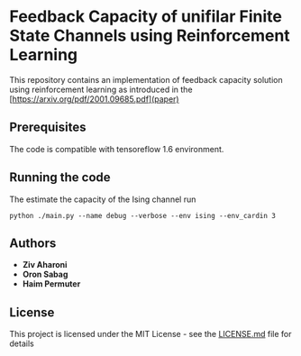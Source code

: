 # Feedback Capacity of unifilar Finite State Channels using Reinforcement Learning

This repository contains an implementation of feedback capacity solution using reinforcement learning as introduced in the [https://arxiv.org/pdf/2001.09685.pdf](paper)

## Prerequisites

The code is compatible with tensoreflow 1.6 environment.


## Running the code

The estimate the capacity of the Ising channel run
```
python ./main.py --name debug --verbose --env ising --env_cardin 3
```

## Authors

* **Ziv Aharoni** 
* **Oron Sabag** 
* **Haim Permuter** 


## License

This project is licensed under the MIT License - see the [LICENSE.md](LICENSE.md) file for details
